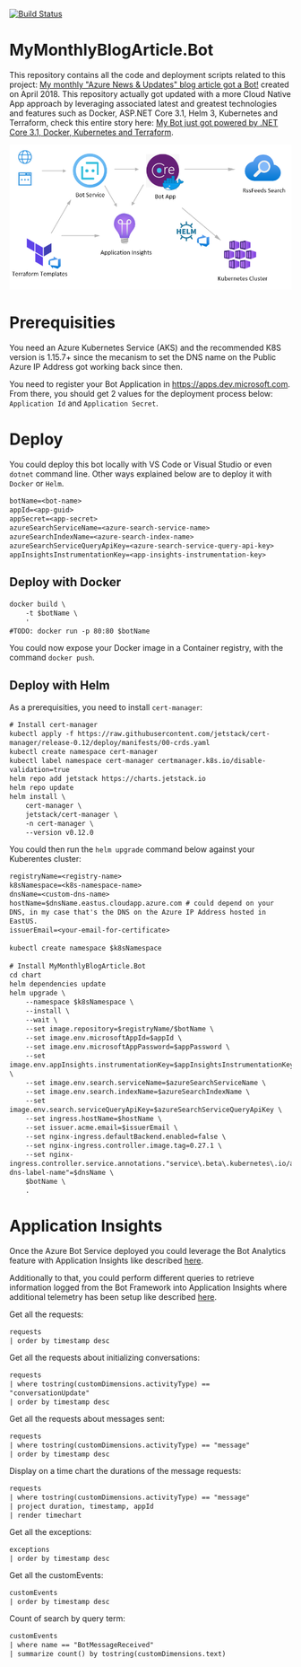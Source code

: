 [![Build Status](https://dev.azure.com/mabenoit-ms/MyOwnBacklog/_apis/build/status/MyMonthlyBlogArticle.Bot?branchName=dotnetcore)](https://dev.azure.com/mabenoit-ms/MyOwnBacklog/_build/latest?definitionId=111&branchName=dotnetcore)

# MyMonthlyBlogArticle.Bot

This repository contains all the code and deployment scripts related to this project: [My monthly "Azure News & Updates" blog article got a Bot!](https://alwaysupalwayson.blogspot.com/2018/04/my-monthly-azure-news-updates-blog.html) created on April 2018. This repository actually got updated with a more Cloud Native App approach by leveraging associated latest and greatest technologies and features such as Docker, ASP.NET Core 3.1, Helm 3, Kubernetes and Terraform, check this entire story here: [My Bot just got powered by .NET Core 3.1, Docker, Kubernetes and Terraform](https://alwaysupalwayson.blogspot.com/2019/12/my-bot-just-got-powered-by-net-core-31.html).

![Flow & Architecture diagram](./FlowAndArchitecture.PNG "Flow & Architecture diagram")

# Prerequisities

You need an Azure Kubernetes Service (AKS) and the recommended K8S version is 1.15.7+ since the mecanism to set the DNS name on the Public Azure IP Address got working back since then.

You need to register your Bot Application in https://apps.dev.microsoft.com. From there, you should get 2 values for the deployment process below: `Application Id` and `Application Secret`.

# Deploy

You could deploy this bot locally with VS Code or Visual Studio or even `dotnet` command line. Other ways explained below are to deploy it with `Docker` or `Helm`.

```
botName=<bot-name>
appId=<app-guid>
appSecret=<app-secret>
azureSearchServiceName=<azure-search-service-name>
azureSearchIndexName=<azure-search-index-name>
azureSearchServiceQueryApiKey=<azure-search-service-query-api-key>
appInsightsInstrumentationKey=<app-insights-instrumentation-key>
```

## Deploy with Docker

```
docker build \
    -t $botName \
    '
#TODO: docker run -p 80:80 $botName
```

You could now expose your Docker image in a Container registry, with the command `docker push`.

## Deploy with Helm

As a prerequisities, you need to install `cert-manager`:
```
# Install cert-manager
kubectl apply -f https://raw.githubusercontent.com/jetstack/cert-manager/release-0.12/deploy/manifests/00-crds.yaml
kubectl create namespace cert-manager
kubectl label namespace cert-manager certmanager.k8s.io/disable-validation=true
helm repo add jetstack https://charts.jetstack.io
helm repo update
helm install \
    cert-manager \
    jetstack/cert-manager \
    -n cert-manager \
    --version v0.12.0
```

You could then run the `helm upgrade` command below against your Kuberentes cluster:

```
registryName=<registry-name>
k8sNamespace=<k8s-namespace-name>
dnsName=<custom-dns-name>
hostName=$dnsName.eastus.cloudapp.azure.com # could depend on your DNS, in my case that's the DNS on the Azure IP Address hosted in EastUS.
issuerEmail=<your-email-for-certificate>

kubectl create namespace $k8sNamespace

# Install MyMonthlyBlogArticle.Bot
cd chart
helm dependencies update
helm upgrade \
    --namespace $k8sNamespace \
    --install \
    --wait \
    --set image.repository=$registryName/$botName \
    --set image.env.microsoftAppId=$appId \
    --set image.env.microsoftAppPassword=$appPassword \
    --set image.env.appInsights.instrumentationKey=$appInsightsInstrumentationKey \
    --set image.env.search.serviceName=$azureSearchServiceName \
    --set image.env.search.indexName=$azureSearchIndexName \
    --set image.env.search.serviceQueryApiKey=$azureSearchServiceQueryApiKey \
    --set ingress.hostName=$hostName \
    --set issuer.acme.email=$issuerEmail \
    --set nginx-ingress.defaultBackend.enabled=false \
    --set nginx-ingress.controller.image.tag=0.27.1 \
    --set nginx-ingress.controller.service.annotations."service\.beta\.kubernetes\.io/azure-dns-label-name"=$dnsName \
    $botName \
    .
```

# Application Insights

Once the Azure Bot Service deployed you could leverage the Bot Analytics feature with Application Insights like described [here](https://docs.microsoft.com/azure/bot-service/bot-service-manage-analytics).

Additionally to that, you could perform different queries to retrieve information logged from the Bot Framework into Application Insights where additional telemetry has been setup like described [here](https://docs.microsoft.com/azure/bot-service/bot-builder-telemetry).

Get all the requests:
```
requests
| order by timestamp desc
```

Get all the requests about initializing conversations:
```
requests
| where tostring(customDimensions.activityType) == "conversationUpdate"
| order by timestamp desc
```

Get all the requests about messages sent:
```
requests
| where tostring(customDimensions.activityType) == "message"
| order by timestamp desc
```

Display on a time chart the durations of the message requests:
```
requests
| where tostring(customDimensions.activityType) == "message"
| project duration, timestamp, appId
| render timechart
```

Get all the exceptions:
```
exceptions
| order by timestamp desc
```

Get all the customEvents:
```
customEvents
| order by timestamp desc
```

Count of search by query term:
```
customEvents
| where name == "BotMessageReceived" 
| summarize count() by tostring(customDimensions.text)
```